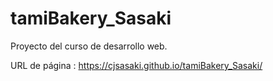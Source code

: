 # tamiBakery_Sasaki
Proyecto del curso de desarrollo web.

URL de página : https://cjsasaki.github.io/tamiBakery_Sasaki/
